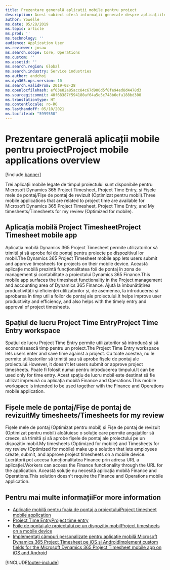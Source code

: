 ```yaml
---
title: Prezentare generală aplicații mobile pentru proiect
description: Acest subiect oferă informații generale despre aplicațiile legate de timpul proiectului pentru Microsoft Dynamics 365 Project Timesheet, Project Time Entry și Fișele mele de pontaj/Fișe de pontaj care sunt disponibile pe un dispozitiv mobil.
author: Yowelle
ms.date: 05/28/2019
ms.topic: article
ms.prod: ''
ms.technology: ''
audience: Application User
ms.reviewer: josaw
ms.search.scope: Core, Operations
ms.custom: ''
ms.assetid: ''
ms.search.region: Global
ms.search.industry: Service industries
ms.author: andchoi
ms.dyn365.ops.version: 10
ms.search.validFrom: 2019-02-28
ms.openlocfilehash: ef63e82a85acc84c67d900d5f8fe94ed8d4478d3
ms.sourcegitcommit: 40f68387f594180af64a5e5c748b6efa188bd300
ms.translationtype: HT
ms.contentlocale: ro-RO
ms.lasthandoff: 05/10/2021
ms.locfileid: "5999550"
---
```

# <a name="project-mobile-applications-overview"></a><span data-ttu-id="07a59-103">Prezentare generală aplicații mobile pentru proiect</span><span class="sxs-lookup"><span data-stu-id="07a59-103">Project mobile applications overview</span></span>

[!include [banner](../includes/banner.md)]

<span data-ttu-id="07a59-104">Trei aplicații mobile legate de timpul proiectului sunt disponibile pentru Microsoft Dynamics 365 Project Timesheet, Project Time Entry, și Fișele mele de pontaj/Fișe de pontaj de revizuit (Optimizat pentru mobil).</span><span class="sxs-lookup"><span data-stu-id="07a59-104">Three mobile applications that are related to project time are available for Microsoft Dynamics 365 Project Timesheet, Project Time Entry, and My timesheets/Timesheets for my review (Optimized for mobile).</span></span>

## <a name="project-timesheet-mobile-app"></a><span data-ttu-id="07a59-105">Aplicația mobilă Project Timesheet</span><span class="sxs-lookup"><span data-stu-id="07a59-105">Project Timesheet mobile app</span></span>

<span data-ttu-id="07a59-106">Aplicația mobilă Dynamics 365 Project Timesheet permite utilizatorilor să trimită și să aprobe foi de pontaj pentru proiecte pe dispozitivul lor mobil.</span><span class="sxs-lookup"><span data-stu-id="07a59-106">The Dynamics 365 Project Timesheet mobile app lets users submit and approve timesheets for projects on their mobile device.</span></span> <span data-ttu-id="07a59-107">Această aplicație mobilă prezintă funcționalitatea foii de pontaj în zona de management și contabilitate a proiectului Dynamics 365 Finance.</span><span class="sxs-lookup"><span data-stu-id="07a59-107">This mobile app surfaces the timesheet functionality in the Project management and accounting area of Dynamics 365 Finance.</span></span> <span data-ttu-id="07a59-108">Ajută la îmbunătățirea productivității și eficienței utilizatorilor și, de asemenea, la introducerea și aprobarea în timp util a foilor de pontaj ale proiectului.</span><span class="sxs-lookup"><span data-stu-id="07a59-108">It helps improve user productivity and efficiency, and also helps with the timely entry and approval of project timesheets.</span></span>

## <a name="project-time-entry-workspace"></a><span data-ttu-id="07a59-109">Spațiul de lucru Project Time Entry</span><span class="sxs-lookup"><span data-stu-id="07a59-109">Project Time Entry workspace</span></span>

<span data-ttu-id="07a59-110">Spațiul de lucru Project Time Entry permite utilizatorilor să introducă și să economisească timp pentru un proiect.</span><span class="sxs-lookup"><span data-stu-id="07a59-110">The Project Time Entry workspace lets users enter and save time against a project.</span></span> <span data-ttu-id="07a59-111">Cu toate acestea, nu le permite utilizatorilor să trimită sau să aprobe fișele de pontaj ale proiectului.</span><span class="sxs-lookup"><span data-stu-id="07a59-111">However, it doesn't let users submit or approve project timesheets.</span></span> <span data-ttu-id="07a59-112">Poate fi folosit numai pentru introducerea timpului.</span><span class="sxs-lookup"><span data-stu-id="07a59-112">It can be used only for time entry.</span></span> <span data-ttu-id="07a59-113">Acest spațiu de lucru mobil este destinat să fie utilizat împreună cu aplicația mobilă Finance and Operations.</span><span class="sxs-lookup"><span data-stu-id="07a59-113">This mobile workspace is intended to be used together with the Finance and Operations mobile application.</span></span>

## <a name="my-timesheetstimesheets-for-my-review"></a><span data-ttu-id="07a59-114">Fișele mele de pontaj/Fișe de pontaj de revizuit</span><span class="sxs-lookup"><span data-stu-id="07a59-114">My timesheets/Timesheets for my review</span></span>

<span data-ttu-id="07a59-115">Fișele mele de pontaj (Optimizat pentru mobil) și Fișe de pontaj de revizuit (Optimizat pentru mobil) alcătuiesc o soluție care permite angajaților să creeze, să trimită și să aprobe fișele de pontaj ale proiectului pe un dispozitiv mobil.</span><span class="sxs-lookup"><span data-stu-id="07a59-115">My timesheets (Optimized for mobile) and Timesheets for my review (Optimized for mobile) make up a solution that lets employees create, submit, and approve project timesheets on a mobile device.</span></span> <span data-ttu-id="07a59-116">Lucrătorii pot accesa funcționalitatea Finance prin adresa URL a aplicației.</span><span class="sxs-lookup"><span data-stu-id="07a59-116">Workers can access the Finance functionality through the URL for the application.</span></span> <span data-ttu-id="07a59-117">Această soluție nu necesită aplicația mobilă Finance and Operations.</span><span class="sxs-lookup"><span data-stu-id="07a59-117">This solution doesn't require the Finance and Operations mobile application.</span></span>

## <a name="for-more-information"></a><span data-ttu-id="07a59-118">Pentru mai multe informații</span><span class="sxs-lookup"><span data-stu-id="07a59-118">For more information</span></span>

- [<span data-ttu-id="07a59-119">Aplicație mobilă pentru foaia de pontaj a proiectului</span><span class="sxs-lookup"><span data-stu-id="07a59-119">Project timesheet mobile application</span></span>](project-timesheet.md)
- [<span data-ttu-id="07a59-120">Project Time Entry</span><span class="sxs-lookup"><span data-stu-id="07a59-120">Project time entry</span></span>]( project-time-entry-mobile-workspace.md)
- [<span data-ttu-id="07a59-121">Foile de pontaj ale proiectului pe un dispozitiv mobil</span><span class="sxs-lookup"><span data-stu-id="07a59-121">Project timesheets on a mobile device</span></span>](Mobile-timesheets.md)
- [<span data-ttu-id="07a59-122">Implementați câmpuri personalizate pentru aplicație mobilă Microsoft Dynamics 365 Project Timesheet pe iOS și Android</span><span class="sxs-lookup"><span data-stu-id="07a59-122">Implement custom fields for the Microsoft Dynamics 365 Project Timesheet mobile app on iOS and Android</span></span>](custom-fields-mobile.md)


[!INCLUDE[footer-include](../includes/footer-banner.md)]